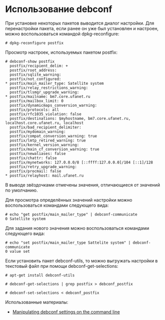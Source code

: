 Использование debconf
=====================

При установке некоторых пакетов выводится диалог настройки. Для перенастройки пакета, если ранее он уже был установлен и настроен, можно воспользоваться командой dpkg-reconfigure:

    # dpkg-reconfigure postfix

Просмотр настроек, используемых пакетом postfix:

    # debconf-show postfix
      postfix/recipient_delim: +
      postfix/root_address:
      postfix/sqlite_warning:
      postfix/not_configured:
    * postfix/main_mailer_type: Satellite system
      postfix/relay_restrictions_warning:
      postfix/tlsmgr_upgrade_warning:
    * postfix/mailname: bm7.core.ufanet.ru
      postfix/mailbox_limit: 0
      postfix/dynamicmaps_conversion_warning:
      postfix/protocols: all
      postfix/rfc1035_violation: false
      postfix/destinations: $myhostname, bm7.core.ufanet.ru, localhost.core.ufanet.ru, localhost
      postfix/bad_recipient_delimiter:
      postfix/mydomain_warning:
      postfix/compat_conversion_warning: true
      postfix/lmtp_retired_warning: true
      postfix/kernel_version_warning:
      postfix/main_cf_conversion_warning: true
      postfix/newaliases: false
      postfix/chattr: false
      postfix/mynetworks: 127.0.0.0/8 [::ffff:127.0.0.0]/104 [::1]/128
      postfix/retry_upgrade_warning:
      postfix/procmail: false
    * postfix/relayhost: mail.ufanet.ru

В выводе звёздочками отмечены значения, отличающиеся от значений по умолчанию.

Для просмотра определённых значений настройки можно воспользоваться командами следующего вида:

    # echo "get postfix/main_mailer_type" | debconf-communicate 
    0 Satellite system

Для задания нового значения можно воспользоваться командами следующего вида:

    # echo "set postfix/main_mailer_type Sattelite system" | debconf-communicate 
    0 value set

Если установить пакет debconf-utils, то можно выгружать настройки в текстовый файл при помощи debconf-get-selections:

    # apt-get install debconf-utils

    # debconf-get-selections | grep postfix > debconf_postfix

    # debconf-set-selections < debconf_postfix

Использованные материалы:

* [Manipulating debconf settings on the command line](https://feeding.cloud.geek.nz/posts/manipulating-debconf-settings-on/)
